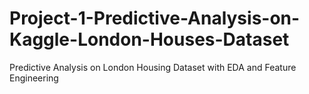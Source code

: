 # Project-1-Predictive-Analysis-on-Kaggle-London-Houses-Dataset
Predictive Analysis on London Housing Dataset with EDA and Feature Engineering




